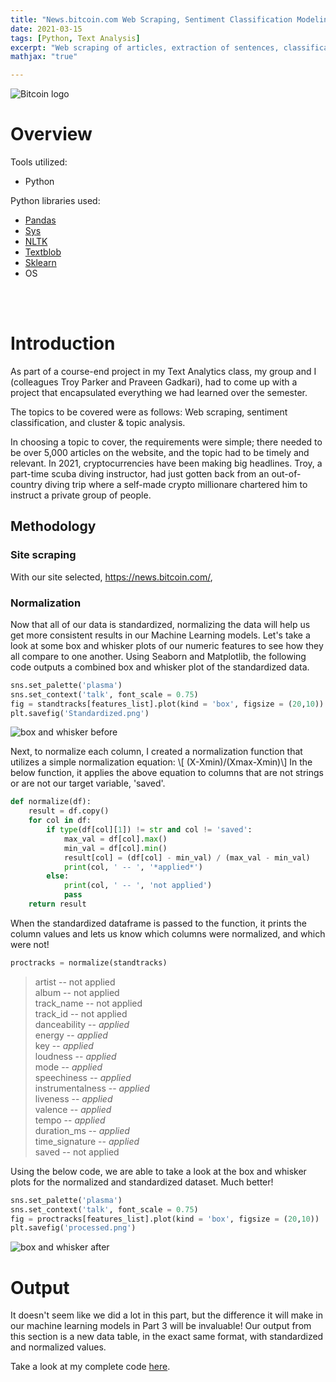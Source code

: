 ```yaml
---
title: "News.bitcoin.com Web Scraping, Sentiment Classification Modeling, and Topic Modeling"
date: 2021-03-15
tags: [Python, Text Analysis]
excerpt: "Web scraping of articles, extraction of sentences, classification modeling, topic modeling."
mathjax: "true"

---
```

<img src="{{ site.url }}{{ site.baseurl }}/images/bitcoin.png" alt="Bitcoin logo">


# Overview
Tools utilized:
* Python


Python libraries used:
* [Pandas](https://pandas.pydata.org/docs/)
* [Sys](https://docs.python.org/3/library/sys.html)
* [NLTK](https://www.nltk.org/)
* [Textblob](https://textblob.readthedocs.io/en/dev/)
* [Sklearn](https://scikit-learn.org/stable/)
* OS
<br />
<br />


# Introduction
As part of a course-end project in my Text Analytics class, my group and I (colleagues Troy Parker and Praveen Gadkari), had to come up with a project that encapsulated everything we had learned over the semester.

The topics to be covered were as follows: Web scraping, sentiment classification, and cluster & topic analysis.

In choosing a topic to cover, the requirements were simple; there needed to be over 5,000 articles on the website, and the topic had to be timely and relevant. In 2021, cryptocurrencies have been making big headlines. Troy, a part-time scuba diving instructor, had just gotten back from an out-of-country diving trip where a self-made crypto millionare chartered him to instruct a private group of people.

## Methodology
### Site scraping
With our site selected, https://news.bitcoin.com/, 

### Normalization
Now that all of our data is standardized, normalizing the data will help us get more consistent results in our Machine Learning models.
Let's take a look at some box and whisker plots of our numeric features to see how they all compare to one another.
Using Seaborn and Matplotlib, the following code outputs a combined box and whisker plot of the standardized data.
```python
sns.set_palette('plasma')
sns.set_context('talk', font_scale = 0.75)
fig = standtracks[features_list].plot(kind = 'box', figsize = (20,10))
plt.savefig('Standardized.png')
```
<img src="{{ site.url }}{{ site.baseurl }}/images/SpotTrans/Standardized.png" alt="box and whisker before">

Next, to normalize each column, I created a normalization function that utilizes a simple normalization equation:
\\[ (X-Xmin)/(Xmax-Xmin)\\]
In the below function, it applies the above equation to columns that are not strings or are not our target variable, 'saved'.
```python
def normalize(df):
    result = df.copy()
    for col in df:
        if type(df[col][1]) != str and col != 'saved':
            max_val = df[col].max()
            min_val = df[col].min()
            result[col] = (df[col] - min_val) / (max_val - min_val)
            print(col, ' -- ', '*applied*')
        else:
            print(col, ' -- ', 'not applied')
            pass
    return result
```
When the standardized dataframe is passed to the function, it prints the column values and lets us know which columns were normalized, and which were not!
```python
proctracks = normalize(standtracks)
```
> artist  --  not applied <br />
> album  --  not applied <br />
> track_name  --  not applied <br />
> track_id  --  not applied <br />
> danceability  --  *applied* <br />
> energy  --  *applied* <br />
> key  --  *applied* <br />
> loudness  --  *applied* <br />
> mode  --  *applied* <br />
> speechiness  --  *applied* <br />
> instrumentalness  --  *applied* <br />
> liveness  --  *applied* <br />
> valence  --  *applied* <br />
> tempo  --  *applied* <br />
> duration_ms  --  *applied* <br />
> time_signature  --  *applied* <br />
> saved  --  not applied <br />

Using the below code, we are able to take a look at the box and whisker plots for the normalized and standardized dataset. Much better!
```python
sns.set_palette('plasma')
sns.set_context('talk', font_scale = 0.75)
fig = proctracks[features_list].plot(kind = 'box', figsize = (20,10))
plt.savefig('processed.png')
```
<img src="{{ site.url }}{{ site.baseurl }}/images/SpotTrans/processed.png" alt="box and whisker after">

# Output
It doesn't seem like we did a lot in this part, but the difference it will make in our machine learning models in Part 3 will be invaluable!
Our output from this section is a new data table, in the exact same format, with standardized and normalized values.

Take a look at my complete code [here](https://tyljporter.github.io/SpotifyP2/).
